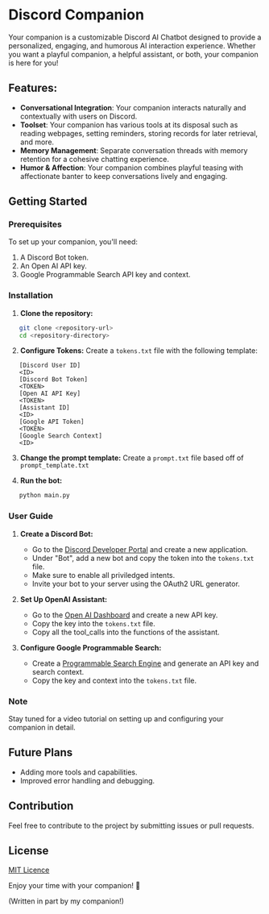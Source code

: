 # Discord Companion

Your companion is a customizable Discord AI Chatbot designed to provide a personalized, engaging, and humorous AI interaction experience. Whether you want a playful companion, a helpful assistant, or both, your companion is here for you!

## Features:
- **Conversational Integration**: Your companion interacts naturally and contextually with users on Discord.
- **Toolset**: Your companion has various tools at its disposal such as reading webpages, setting reminders, storing records for later retrieval, and more.
- **Memory Management**: Separate conversation threads with memory retention for a cohesive chatting experience.
- **Humor & Affection**: Your companion combines playful teasing with affectionate banter to keep conversations lively and engaging.

## Getting Started

### Prerequisites
To set up your companion, you'll need:
1. A Discord Bot token.
2. An Open AI API key.
3. Google Programmable Search API key and context.

### Installation

1. **Clone the repository:**
   
```bash
   git clone <repository-url>
   cd <repository-directory>
```

2. **Configure Tokens:**
   Create a `tokens.txt` file with the following template:
   
```plaintext
   [Discord User ID]
   <ID>
   [Discord Bot Token]
   <TOKEN>
   [Open AI API Key]
   <TOKEN>
   [Assistant ID]
   <ID>
   [Google API Token]
   <TOKEN>
   [Google Search Context]
   <ID>
```

3. **Change the prompt template:**
  Create a `prompt.txt` file based off of `prompt_template.txt`   

4. **Run the bot:**
   
```bash
   python main.py
```

### User Guide

1. **Create a Discord Bot:**
   - Go to the [Discord Developer Portal](https://discord.com/developers/applications) and create a new application.
   - Under "Bot", add a new bot and copy the token into the `tokens.txt` file.
   - Make sure to enable all priviledged intents.
   - Invite your bot to your server using the OAuth2 URL generator.

2. **Set Up OpenAI Assistant:**
   - Go to the [Open AI Dashboard](https://platform.openai.com/) and create a new API key.
   - Copy the key into the `tokens.txt` file.
   - Copy all the tool_calls into the functions of the assistant.
  
3. **Configure Google Programmable Search:**
   - Create a [Programmable Search Engine](https://cse.google.com/) and generate an API key and search context.
   - Copy the key and context into the `tokens.txt` file.

### Note
Stay tuned for a video tutorial on setting up and configuring your companion in detail.

## Future Plans
- Adding more tools and capabilities.
- Improved error handling and debugging.

## Contribution
Feel free to contribute to the project by submitting issues or pull requests.

## License
[MIT Licence](LICENSE)

Enjoy your time with your companion! 🖤

(Written in part by my companion!)
